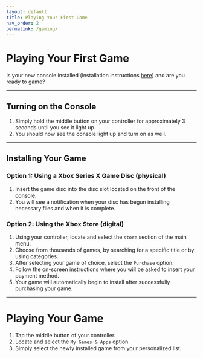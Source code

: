 ```yaml
---
layout: default
title: Playing Your First Game
nav_order: 2
permalink: /gaming/
---
```


# Playing Your First Game

Is your new console installed (installation instructions [here](https://farshchiam.github.io/XboxSeriesX/#installation-instructions)) and are you ready to game?

___

## Turning on the Console

1. Simply hold the middle button on your controller for approximately 3 seconds until you see it light up.
2. You should now see the console light up and turn on as well.

___

## Installing Your Game

### Option 1: Using a Xbox Series X Game Disc (physical)

1. Insert the game disc into the disc slot located on the front of the console.
2. You will see a notification when your disc has begun installing necessary files and when it is complete.

### Option 2: Using the Xbox Store (digital)
1. Using your controller, locate and select the `store` section of the main menu.
2. Choose from thousands of games, by searching for a specific title or by using categories.
3. After selecting your game of choice, select the `Purchase` option.
4. Follow the on-screen instructions where you will be asked to insert your payment method.
5. Your game will automatically begin to install after successfully purchasing your game.

___

# Playing Your Game
1. Tap the middle button of your controller.
2. Locate and select the `My Games & Apps` option.
3. Simply select the newly installed game from your personalized list.
